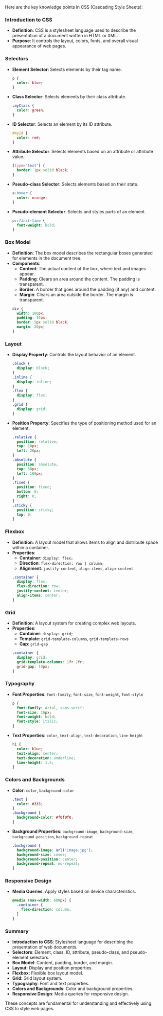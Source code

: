 Here are the key knowledge points in CSS (Cascading Style Sheets):

### Introduction to CSS
- **Definition**: CSS is a stylesheet language used to describe the presentation of a document written in HTML or XML.
- **Purpose**: It controls the layout, colors, fonts, and overall visual appearance of web pages.

### Selectors
- **Element Selector**: Selects elements by their tag name.
  ```css
  p {
    color: blue;
  }
  ```
- **Class Selector**: Selects elements by their class attribute.
  ```css
  .myClass {
    color: green;
  }
  ```
- **ID Selector**: Selects an element by its ID attribute.
  ```css
  #myId {
    color: red;
  }
  ```
- **Attribute Selector**: Selects elements based on an attribute or attribute value.
  ```css
  [type="text"] {
    border: 1px solid black;
  }
  ```
- **Pseudo-class Selector**: Selects elements based on their state.
  ```css
  a:hover {
    color: orange;
  }
  ```
- **Pseudo-element Selector**: Selects and styles parts of an element.
  ```css
  p::first-line {
    font-weight: bold;
  }
  ```

### Box Model
- **Definition**: The box model describes the rectangular boxes generated for elements in the document tree.
- **Components**:
  - **Content**: The actual content of the box, where text and images appear.
  - **Padding**: Clears an area around the content. The padding is transparent.
  - **Border**: A border that goes around the padding (if any) and content.
  - **Margin**: Clears an area outside the border. The margin is transparent.
  ```css
  div {
    width: 100px;
    padding: 10px;
    border: 5px solid black;
    margin: 20px;
  }
  ```

### Layout
- **Display Property**: Controls the layout behavior of an element.
  ```css
  .block {
    display: block;
  }
  .inline {
    display: inline;
  }
  .flex {
    display: flex;
  }
  .grid {
    display: grid;
  }
  ```
- **Position Property**: Specifies the type of positioning method used for an element.
  ```css
  .relative {
    position: relative;
    top: 10px;
    left: 20px;
  }
  .absolute {
    position: absolute;
    top: 50px;
    left: 100px;
  }
  .fixed {
    position: fixed;
    bottom: 0;
    right: 0;
  }
  .sticky {
    position: sticky;
    top: 0;
  }
  ```

### Flexbox
- **Definition**: A layout model that allows items to align and distribute space within a container.
- **Properties**:
  - **Container**: `display: flex;`
  - **Direction**: `flex-direction: row | column;`
  - **Alignment**: `justify-content`, `align-items`, `align-content`
  ```css
  .container {
    display: flex;
    flex-direction: row;
    justify-content: center;
    align-items: center;
  }
  ```

### Grid
- **Definition**: A layout system for creating complex web layouts.
- **Properties**:
  - **Container**: `display: grid;`
  - **Template**: `grid-template-columns`, `grid-template-rows`
  - **Gap**: `grid-gap`
  ```css
  .container {
    display: grid;
    grid-template-columns: 1fr 2fr;
    grid-gap: 10px;
  }
  ```

### Typography
- **Font Properties**: `font-family`, `font-size`, `font-weight`, `font-style`
  ```css
  p {
    font-family: Arial, sans-serif;
    font-size: 16px;
    font-weight: bold;
    font-style: italic;
  }
  ```
- **Text Properties**: `color`, `text-align`, `text-decoration`, `line-height`
  ```css
  h1 {
    color: blue;
    text-align: center;
    text-decoration: underline;
    line-height: 1.5;
  }
  ```

### Colors and Backgrounds
- **Color**: `color`, `background-color`
  ```css
  .text {
    color: #333;
  }
  .background {
    background-color: #f0f0f0;
  }
  ```
- **Background Properties**: `background-image`, `background-size`, `background-position`, `background-repeat`
  ```css
  .background {
    background-image: url('image.jpg');
    background-size: cover;
    background-position: center;
    background-repeat: no-repeat;
  }
  ```

### Responsive Design
- **Media Queries**: Apply styles based on device characteristics.
  ```css
  @media (max-width: 600px) {
    .container {
      flex-direction: column;
    }
  }
  ```

### Summary
- **Introduction to CSS**: Stylesheet language for describing the presentation of web documents.
- **Selectors**: Element, class, ID, attribute, pseudo-class, and pseudo-element selectors.
- **Box Model**: Content, padding, border, and margin.
- **Layout**: Display and position properties.
- **Flexbox**: Flexible box layout model.
- **Grid**: Grid layout system.
- **Typography**: Font and text properties.
- **Colors and Backgrounds**: Color and background properties.
- **Responsive Design**: Media queries for responsive design.

These concepts are fundamental for understanding and effectively using CSS to style web pages.